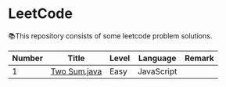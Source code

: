 # LeetCode

📚This repository consists of some leetcode problem solutions.

| **Number** | **Title** | **Level** | **Language** | **Remark** |
| ---------- | --------- | --------- | ------------ | ---------- |
| 1 | [Two Sum.java](Java/1_TwoSum.java) | Easy | JavaScript | |
